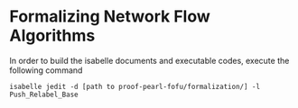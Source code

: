 Formalizing Network Flow Algorithms
============================================

In order to build the isabelle documents and executable codes, execute the following command

```
isabelle jedit -d [path to proof-pearl-fofu/formalization/] -l Push_Relabel_Base
```

